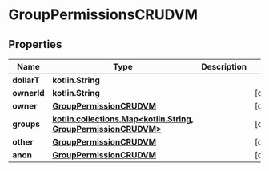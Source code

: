 
# GroupPermissionsCRUDVM

## Properties
Name | Type | Description | Notes
------------ | ------------- | ------------- | -------------
**dollarT** | **kotlin.String** |  | 
**ownerId** | **kotlin.String** |  |  [optional]
**owner** | [**GroupPermissionCRUDVM**](GroupPermissionCRUDVM.md) |  |  [optional]
**groups** | [**kotlin.collections.Map&lt;kotlin.String, GroupPermissionCRUDVM&gt;**](GroupPermissionCRUDVM.md) |  |  [optional]
**other** | [**GroupPermissionCRUDVM**](GroupPermissionCRUDVM.md) |  |  [optional]
**anon** | [**GroupPermissionCRUDVM**](GroupPermissionCRUDVM.md) |  |  [optional]



